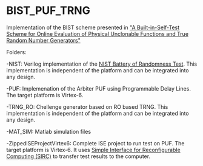 # BIST_PUF_TRNG

Implementation of the BIST scheme presented in ["A Built-in-Self-Test Scheme for Online Evaluation of Physical Unclonable Functions and True Random Number Generators"](http://ieeexplore.ieee.org/abstract/document/7387751/)

Folders:
 
-NIST: Verilog implementation of the [NIST Battery of Randomness Test](http://nvlpubs.nist.gov/nistpubs/Legacy/SP/nistspecialpublication800-22r1a.pdf). This implementation is independent of the platform and can be integrated into any design.  

-PUF: Implemenation of the Arbiter PUF using Programmable Delay Lines. The target platform is Virtex-6.
  
-TRNG_RO: Chellenge generator based on RO based TRNG. This implementation is independent of the platform and can be integrated into any design.
  
-MAT_SIM: Matlab simulation files
  
-ZippedISEProjectVirtex6: Complete ISE project to run test on PUF. The target platform is Virtex-6. It uses [Simple Interface for Reconfigurable Computing (SIRC)](https://www.microsoft.com/en-us/download/details.aspx?id=52527) to transfer test results to the computer. 
